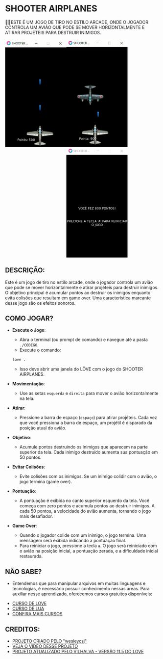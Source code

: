 # SHOOTER AIRPLANES
👨‍💻ESTE É UM JOGO DE TIRO NO ESTILO ARCADE, ONDE O JOGADOR CONTROLA UM AVIÃO QUE PODE SE MOVER HORIZONTALMENTE E ATIRAR PROJÉTEIS PARA DESTRUIR INIMIGOS.

<img src="./IMAGENS/FOTO_1.png" align="left" width="200">
<img src="./IMAGENS/FOTO_2.png" align="center" width="200"> 
<img src="./IMAGENS/FOTO_3.png" align="center" width="200"> <br>

## DESCRIÇÃO:
Este é um jogo de tiro no estilo arcade, onde o jogador controla um avião que pode se mover horizontalmente e atirar projéteis para destruir inimigos. O objetivo principal é acumular pontos ao destruir os inimigos enquanto evita colisões que resultam em game over. Uma característica marcante desse jogo são os efeitos sonoros.

## COMO JOGAR?
- **Execute o Jogo**: 
  - Abra o terminal (ou prompt de comando) e navegue até a pasta `./CODIGO`.
  - Execute o comando:

   ```bash
   love .
   ```

  - Isso deve abrir uma janela do LÖVE com o jogo do SHOOTER AIRPLANES.

- **Movimentação**:
  - Use as setas `esquerda` e `direita` para mover o avião horizontalmente na tela.
  
- **Atirar**:
  - Pressione a barra de espaço (`espaço`) para atirar projéteis. Cada vez que você pressiona a barra de espaço, um projétil é disparado da posição atual do avião.

- **Objetivo**:
  - Acumule pontos destruindo os inimigos que aparecem na parte superior da tela. Cada inimigo destruído aumenta sua pontuação em 50 pontos.

- **Evitar Colisões**:
  - Evite colisões com os inimigos. Se um inimigo colidir com o avião, o jogo termina (game over).

- **Pontuação**:
  - A pontuação é exibida no canto superior esquerdo da tela. Você começa com zero pontos e acumula pontos ao destruir inimigos. A cada 50 pontos, a velocidade do avião aumenta, tornando o jogo mais desafiador.

- **Game Over**:
  - Quando o jogador colide com um inimigo, o jogo termina. Uma mensagem será exibida indicando a pontuação final.
  - Para reiniciar o jogo, pressione a tecla `a`. O jogo será reiniciado com o avião na posição inicial, a pontuação zerada, e a dificuldade inicial restaurada.

## NÃO SABE?
- Entendemos que para manipular arquivos em muitas linguagens e tecnologias, é necessário possuir conhecimento nessas áreas. Para auxiliar nesse aprendizado, oferecemos cursos gratuitos disponíveis:
* [CURSO DE LOVE](https://github.com/VILHALVA/CURSO-DE-LOVE)
* [CURSO DE LUA](https://github.com/VILHALVA/CURSO-DE-LUA)
* [CONFIRA MAIS CURSOS](https://github.com/VILHALVA?tab=repositories&q=+topic:CURSO)

## CREDITOS:
- [PROJETO CRIADO PELO "wesleycsj"](https://github.com/wesleycsj/ShooterAirplanes)
- [VEJA O VIDEO DESSE PROJETO](https://youtu.be/v_B9D12DxDM?si=plpsWqQqMzxBd1nW)
- [PROJETO ATUALIZADO PELO VILHALVA - VERSÃO 11.5 DO LOVE](https://github.com/VILHALVA)
